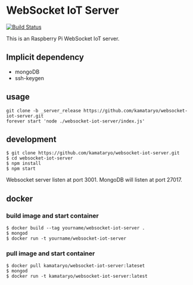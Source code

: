 # WebSocket IoT Server

[![Build Status](https://travis-ci.org/kamataryo/websocket-iot-server.svg?branch=master)](https://travis-ci.org/kamataryo/websocket-iot-server)

This is an Raspberry Pi WebSocket IoT server.

## Implicit dependency

- mongoDB
- ssh-keygen

## usage

```
git clone -b _server_release https://github.com/kamataryo/websocket-iot-server.git
forever start 'node ./websocket-iot-server/index.js'
```

## development

```
$ git clone https://github.com/kamataryo/websocket-iot-server.git
$ cd websocket-iot-server
$ npm install
$ npm start
```
Websocket server listen at port 3001.
MongoDB will listen at port 27017.

## docker

### build image and start container

```shell
$ docker build --tag yourname/websocket-iot-server .
$ mongod
$ docker run -t yourname/websocket-iot-server
```

### pull image and start container

```shell
$ docker pull kamataryo/websocket-iot-server:lateset
$ mongod
$ docker run -t kamataryo/websocket-iot-server:latest
```

